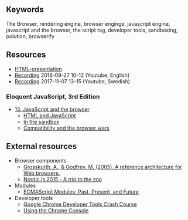 ## Keywords
The Browser, rendering engine, browser enginge, javascript engine, javascript and the browser, the script tag, developer tools, sandboxing, polution, browserify

## Resources
- [HTML-presentation](https://rawgit.com/CS-LNU-Learning-Objects/client-side-javascript/master/lectures/01-browser/index.html#/)
- [Recording](https://youtu.be/8k0-jp7pP-Y) 2018-09-27 10-12 (Youtube, English)
- [Recording](https://youtu.be/njOAxwXNgyc) 2017-11-07 13-15 (Youtube, Swedish)


### Eloquent JavaScript, 3rd Edition

- [13. JavaScript and the browser](http://eloquentjavascript.net/13_browser.html)
    - [HTML and JavaScript](http://eloquentjavascript.net/13_browser.html#h_x9VDt2sTZZ)
    - [In the sandbox](http://eloquentjavascript.net/13_browser.html#h_xSthu5StoL)
    - [Compatibility and the browser wars](http://eloquentjavascript.net/13_browser.html#h_p42hxqLkOm)

## External resources
* Browser components
  * [Grosskurth, A., & Godfrey, M. (2005). A reference architecture for Web browsers.](http://grosskurth.ca/papers/browser-refarch.pdf)
  * [Nordic.js 2015 - A trip to the zoo](https://youtu.be/1kAkGWJZ6Zo)
* Modules
  * [ECMAScript Modules: Past, Present, and Future](https://youtu.be/3U3Av7tM7_U)
* Developer tools
  * [Google Chrome Developer Tools Crash Course](https://youtu.be/x4q86IjJFag)
  * [Using the Chrome Console](https://developer.chrome.com/devtools/docs/console)
